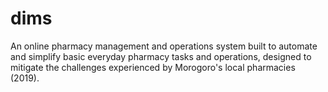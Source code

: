 # dims
An online pharmacy management and operations system built to automate and simplify basic everyday pharmacy tasks and operations, designed to mitigate the challenges experienced by Morogoro's local pharmacies (2019).
